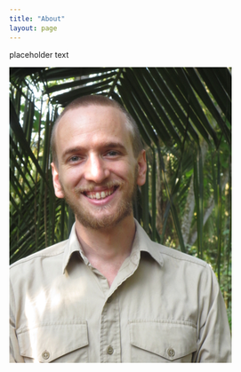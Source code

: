 ```yaml
---
title: "About"
layout: page
---
```


placeholder text


![DavidGolding.jpg](/assets/DavidGolding.JPG)
